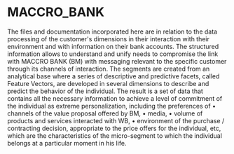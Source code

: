 # MACCRO_BANK

The files and documentation incorporated here are in relation to the data processing of the customer's dimensions in their interaction with their environment and with information on their bank accounts. The structured information allows to understand and unify needs to compromise the link with MACCRO BANK (BM) with messaging relevant to the specific customer through its channels of interaction. The segments are created from an analytical base where a series of descriptive and predictive facets, called Feature Vectors, are developed in several dimensions to describe and predict the behavior of the individual. The result is a set of data that contains all the necessary information to achieve a level of commitment of the individual as extreme personalization, including the preferences of
• channels of the value proposal offered by BM,
•	media,
• volume of products and services interacted with WB,
• environment of the purchase / contracting decision, appropriate to the price offers for the individual, etc, 
which are the characteristics of the micro-segment to which the individual belongs at a particular moment in his life.
